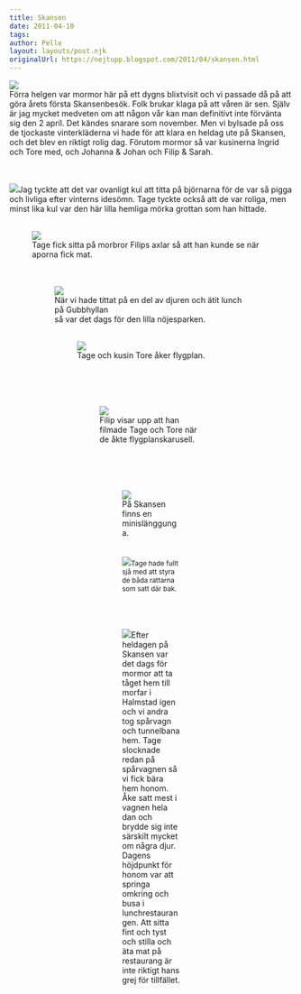 ```yaml
---
title: Skansen
date: 2011-04-10
tags: 	
author: Pelle
layout: layouts/post.njk
originalUrl: https://nejtupp.blogspot.com/2011/04/skansen.html
---
```


<img src="../../../../img/Skansen%2Boch%2Bsen%2Bhem-_MG_8293.jpg"><br>Förra helgen var mormor här på ett dygns blixtvisit och vi passade då på att göra årets första Skansenbesök. Folk brukar klaga på att våren är sen. Själv är jag mycket medveten om att någon vår kan man definitivt inte förvänta sig den 2 april. Det kändes snarare som november. Men vi bylsade på oss de tjockaste vinterkläderna vi hade för att klara en heldag ute på Skansen, och det blev en riktigt rolig dag. Förutom mormor så var kusinerna Ingrid och Tore med, och Johanna & Johan och Filip & Sarah.<br><br><br><div style="text-align: left;"><img src="../../../../img/Skansen%2Boch%2Bsen%2Bhem-_MG_8327.jpg">Jag tyckte att det var ovanligt kul att titta på björnarna för de var så pigga och livliga efter vinterns idesömn. Tage tyckte också att de var roliga, men minst lika kul var den här lilla hemliga mörka grottan som han hittade.<br><br></div>

<figure>
	<img src="../../../../img/Skansen%2Boch%2Bsen%2Bhem-_MG_8444.jpg">
	<figcaption>Tage fick sitta på morbror Filips axlar så att han kunde se när aporna fick mat.<br><br></span></span></div><br>

<figure>
	<img src="../../../../img/Skansen%2Boch%2Bsen%2Bhem-_MG_8343.jpg">
	<figcaption>När vi hade tittat på en del av djuren och ätit lunch på Gubbhyllan<br> så var det dags för den lilla nöjesparken. </span></span><br><br></div>

<figure>
	<img src="../../../../img/Skansen%2Boch%2Bsen%2Bhem-_MG_8362.jpg">
	<figcaption>Tage och kusin Tore åker flygplan.<br><br><br><br></span></span></div><br><figure>
	<img src="../../../../img/Skansen%2Boch%2Bsen%2Bhem-_MG_8380.jpg">
	<figcaption>Filip visar upp att han filmade Tage och Tore när de åkte flygplanskarusell.<br><br><br><br></span></span></div><br><figure>
	<img src="../../../../img/Skansen%2Boch%2Bsen%2Bhem-_MG_8421.jpg">
	<figcaption>På Skansen finns en minislänggunga.<br><br><br></span></span></div><img src="../../../../img/Skansen%2Boch%2Bsen%2Bhem-_MG_8402.jpg"><span style="font-size:85%;">Tage hade fullt sjå med att styra de båda rattarna som satt där bak.</span><br><br></div><span style="font-size:85%;"><br><br></span><br><img src="../../../../img/Skansen%2Boch%2Bsen%2Bhem-_MG_8489.jpg">Efter heldagen på Skansen var det dags för mormor att ta tåget hem till morfar i Halmstad igen och vi andra tog spårvagn och tunnelbana hem. Tage slocknade redan på spårvagnen så vi fick bära hem honom. Åke satt mest i vagnen hela dan och brydde sig inte särskilt mycket om några djur. Dagens höjdpunkt för honom var att springa omkring och busa i lunchrestaurangen. Att sitta fint och tyst och stilla och äta mat på restaurang är inte riktigt hans grej för tillfället.
